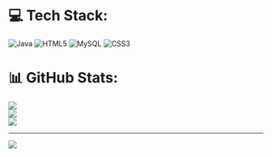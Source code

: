 
# 💻 Tech Stack:
![Java](https://img.shields.io/badge/java-%23ED8B00.svg?style=for-the-badge&logo=openjdk&logoColor=white) ![HTML5](https://img.shields.io/badge/html5-%23E34F26.svg?style=for-the-badge&logo=html5&logoColor=white) ![MySQL](https://img.shields.io/badge/mysql-%2300000f.svg?style=for-the-badge&logo=mysql&logoColor=white) ![CSS3](https://img.shields.io/badge/css3-%231572B6.svg?style=for-the-badge&logo=css3&logoColor=white)
# 📊 GitHub Stats:
![](https://github-readme-stats.vercel.app/api?username=pavankumarks2001&theme=dark&hide_border=false&include_all_commits=false&count_private=false)<br/>
![](https://github-readme-streak-stats.herokuapp.com/?user=pavankumarks2001&theme=dark&hide_border=false)<br/>
![](https://github-readme-stats.vercel.app/api/top-langs/?username=pavankumarks2001&theme=dark&hide_border=false&include_all_commits=false&count_private=false&layout=compact)

---
[![](https://visitcount.itsvg.in/api?id=pavankumarks2001&icon=0&color=0)](https://visitcount.itsvg.in)

<!-- Proudly created with GPRM ( https://gprm.itsvg.in ) -->
